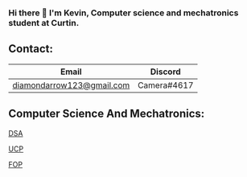### Hi there 👋 I'm Kevin, Computer science and mechatronics student at Curtin.



## Contact:
| Email | Discord |
|--|--|
| diamondarrow123@gmail.com | Camera#4617 |



## Computer Science And Mechatronics:

[DSA](https://github.com/fins84/DSA)

[UCP](https://github.com/fins84/UCP)

[FOP](https://github.com/fins84/UCP)

